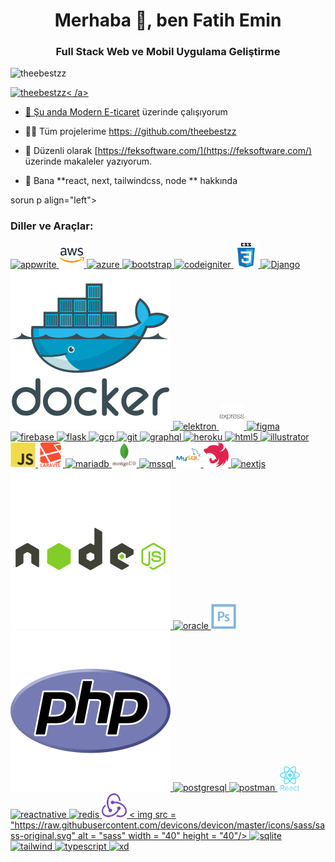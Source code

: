 <h1 align="center">Merhaba 👋, ben Fatih Emin</h1>
<h3 align="center">Full Stack Web ve Mobil Uygulama Geliştirme</h3>

<p align="left"> <img src ="https://komarev.com/ghpvc/?username=theebestzz&label=Profile%20views&color=0e75b6&style=flat" alt="theebestzz" /> </p>

<p align="left"> <a href="https ://github.com/ryo-ma/github-profile-trophy"><img src = "https://github-profile-trophy.vercel.app/?username=theebestzz" alt = "theebestzz" />< /a> </p>

- 🔭 Şu anda [Modern E-ticaret](https://github.com/theebestzz/ecommerce-new) üzerinde çalışıyorum

- 👨‍💻 Tüm projelerime [https: //github.com/theebestzz](https://github.com/theebestzz)

- 📝 Düzenli olarak [https://feksoftware.com/](https://feksoftware.com/) üzerinde makaleler yazıyorum.

- 💬 Bana **react, next, tailwindcss, node ** hakkında

sorun p align="left"> </p> <h3 align="left">Diller ve Araçlar:</h3>






<p align = "left"> <a href = "https://appwrite.io" target = "_blank" rel = "noreferrer"> <img src = "https://www.vectorlogo.zone/logos/appwriteio /appwriteio-icon.svg" alt = "appwrite" width = "40" height = "40"/> </a> <a href = "https://aws.amazon.com" target = "_blank" rel= "noreferrer"> <img src = "https://raw.githubusercontent.com/devicons/devicon/master/icons/amazonwebservices/amazonwebservices-original-wordmark.svg" alt = "aws" width = "40" yükseklik = " 40"/> </a> <a href="https://azure.microsoft.com/en-in/" target = "_blank" rel = "noreferrer"> <img src = "https://www.vectorlogo.zone/logos/microsoft_azure/microsoft_azure-icon.svg" alt = "azure" width= "40" yükseklik = "40"/> </a> <a href = "https://getbootstrap.com" target = "_blank" rel = "noreferrer"> <img src = "https://raw.githubusercontent .com/devicons/devicon/master/icons/bootstrap/bootstrap-plain-wordmark.svg" alt = "bootstrap" width = "40" height = "40"/> </a> <a href = "https:/ /codeigniter.com" target = "_blank" rel = "noreferrer"> <img src = "https://cdn.worldvectorlogo.com/logos/codeigniter.svg" alt = "codeigniter" width = "40" height = "40"/> </a> <a href = "https://www.w3schools.com/css/" target = "_blank" rel = "noreferrer" "> <img src = "https://raw.githubusercontent.com/devicons/devicon/master/icons/css3/css3-original-wordmark.svg" alt = "css3" width = "40" yükseklik = "40" /> </a> <a href = "https://www.djangoproject.com/" target = "_blank" rel = "noreferrer"> <img src = "https://cdn.worldvectorlogo.com/logos/ django.svg" alt = "Django" width = "40" height = "40"/> </a> <a href = "https://www.docker.com/" target = "_blank" rel = "noreferrer"> <img src = "https://raw.githubusercontent.com/devicons/devicon/master/icons/docker/docker-original-wordmark.svg" alt = " liman işçisi" genişlik = "40" yükseklik = "40"/> </a> <a href = "https://www.electronjs.org" target = "_blank" rel = "noreferrer"> <img src = "https ://raw.githubusercontent.com/devicons/devicon/master/icons/electron/electron-original.svg" alt = "elektron" genişlik = "40" yükseklik = "40"/> </a> <a href= "https://expressjs.com" target = "_blank" rel = "noreferrer"> <img src = "https://raw.githubusercontent.com/devicons/devicon/master/icons/express/express-original-wordmark.svg" alt = "express" width = "40" height = "40"/> </a> <a href = "https:// www.figma.com/" target = "_blank" rel = "noreferrer"> <img src = "https://www.vectorlogo.zone/logos/figma/figma-icon.svg" alt = "figma" genişlik = "40" height="40"/> </a> <a href="https://firebase.google.com/" target="_blank" rel="noreferrer"> <img src="https:// www.vectorlogo.zone/logos/firebase/firebase-icon.svg" alt = "firebase" width = "40" height = "40"/> </a> <a href = "https://flask.palletsprojects.com/" target = "_blank" rel = "noreferrer"> <img src = "https://www.vectorlogo.zone/logos/pocoo_flask/pocoo_flask-icon.svg" alt = "flask" genişlik = "40" yükseklik ="40"/> </a> <a href = "https://cloud.google.com" target = "_blank" rel = "noreferrer"> <img src = "https://www.vectorlogo.zone /logos/google_cloud/google_cloud-icon.svg" alt = "gcp" width = "40" height = "40"/> </a> <a href = "https://git-scm.com/" target= "_blank" rel = "noreferrer"> <img src = "https://www.vectorlogo.zone/logos/git-scm/git-scm-icon.svg" alt = "git" width = "40" height = "40"/> </a> <a href = "https://graphql.org" target = "_blank" rel = "noreferrer"> <img src ="https://www.vectorlogo.zone/logos/graphql/graphql-icon.svg" alt = "graphql" width = "40" height = "40"/> </a> <a href = "https: //heroku.com" target = "_blank" rel = "noreferrer"> <img src = "https://www.vectorlogo.zone/logos/heroku/heroku-icon.svg" alt = "heroku" width = 40" yükseklik = "40"/> </a> <a href = "https://www.w3.org/html/" target = "_blank" rel = "noreferrer"> <img src = "https:/ /çiğ.githubusercontent.com/devicons/devicon/master/icons/html5/html5-original-wordmark.svg" alt = "html5" width = "40" height = "40"/> </a> <a href = "https: //www.adobe.com/in/products/illustrator.html" target = "_blank" rel = "noreferrer"> <img src = "https://www.vectorlogo.zone/logos/adobe_illustrator/adobe_illustrator-icon. svg" alt = "illustrator" width = "40" height = "40"/> </a> <a href = "https://developer.mozilla.org/en-US/docs/Web/JavaScript" target= "_blank" rel = "noreferrer"> <img src = "https://raw.githubusercontent.com/devicons/devicon/master/icons/javascript/javascript-original.svg" alt = "javascript" width = "40" height = "40"/> </a> <a href = "https://laravel.com/" target = "_blank" rel = "noreferrer"> <img src = "https://raw.githubusercontent.com/devicons/devicon/master/icons/laravel/laravel-plain-wordmark.svg" alt = "laravel" width = "40" height = "40"/> </ a> <a href = "https://mariadb.org/" target = "_blank" rel = "noreferrer"> <img src = "https://www.vectorlogo.zone/logos/mariadb/mariadb-icon. svg" alt = "mariadb" width = "40" height = "40"/> </a> <a href = "https://www.mongodb.com/" target = "_blank" rel = "noreferrer"> <img src = "https://raw.githubusercontent.com/devicons/devicon/master/icons/mongodb/mongodb-original-wordmark.svg" alt = " mongodb" width = "40" height = "40"/> </a> <a href = "https://www.microsoft.com/en-us/sql-server" target = "_blank" rel = "noreferrer" "> <img src = "https://www.svgrepo.com/show/303229/microsoft-sql-server-logo.svg" alt = "mssql" width = "40" height = "40"/> </ a> <a href = "https://www.mysql.com/" target = "_blank" rel = "noreferrer"> <img src = "https://raw.githubusercontent.com/devicons/devicon/master/icons/mysql/mysql-original-wordmark.svg" alt = "mysql" width = "40" height = "40"/> </a> <a href = "https:// Nestjs.com/" target = "_blank" rel = "noreferrer"> <img src = "https://raw.githubusercontent.com/devicons/devicon/master/icons/nestjs/nestjs-plain.svg" alt = " Nestjs" width = "40" height = "40"/> </a> <a href = "https://nextjs.org/" target = "_blank" rel = "noreferrer"> <img src = "https: //cdn.worldvectorlogo.com/logos/nextjs-2.svg" alt = "nextjs" width = "40" height = "40"/> </a> <a href = "https://nodejs.org" target = "_blank" rel = "noreferrer"> <img src = "https://raw.githubusercontent.com/devicons/devicon/master/icons/nodejs/nodejs-original-wordmark.svg" alt = "nodejs " genişlik = "40" yükseklik = "40"/> </a> <a href = "https://www.oracle.com/" target = "_blank" rel = "noreferrer"> <img src = "https ://raw.githubusercontent.com/devicons/devicon/master/icons/oracle/oracle-original.svg" alt = "oracle" width = "40" height = "40"/> </a> <a href= "https://www.photoshop.com/en" target = "_blank" rel = "noreferrer"> <img src = "https://raw.githubusercontent.com/devicons/devicon/master/icons/photoshop/photoshop-line.svg" alt = "photoshop" width = "40" height = "40"/> </a> <a href = "https://www. php.net" target = "_blank" rel = "noreferrer"> <img src = "https://raw.githubusercontent.com/devicons/devicon/master/icons/php/php-original.svg" alt = "php " genişlik = "40" yükseklik = "40"/> </a> <a href = "https://www.postgresql.org" target = "_blank" rel = "noreferrer"> <img src = "https: //raw.githubusercontent.com/devicons/devicon/master/icons/postgresql/postgresql-original-wordmark.svg" alt = "postgresql" width = "40" height = "40"/> </a> <a href = "https://postman.com" target = "_blank" rel = "noreferrer"> <img src ="https://www.vectorlogo.zone/logos/getpostman/getpostman-icon.svg" alt = "postman" width = "40" height = "40"/> </a> <a href = "https: //reactjs.org/" target = "_blank" rel = "noreferrer"> <img src = "https://raw.githubusercontent.com/devicons/devicon/master/icons/react/react-original-wordmark.svg " alt = "react" width = "40" height = "40"/> </a> <a href = "https://reactnative.dev/" target = "_blank" rel = "noreferrer"> <img src = "https://reactnative.dev/img/header_logo.svg" alt = "reactnative" width = "40" height = "40"/> </a> <a href = "https://redis.io" target = "_blank" rel = "noreferrer"> <img src = "https://raw.githubusercontent.com/devicons/devicon/master/icons /redis/redis-original-wordmark.svg" alt = "redis" width = "40" height = "40"/> </a> <a href = "https://redux.js.org" target = " _blank" rel = "noreferrer"> <img src = "https://raw.githubusercontent.com/devicons/devicon/master/icons/redux/redux-original.svg" alt = "redux" width = "40" height = "40"/> </a> <a href = "https://sass-lang.com" target = "_blank" rel = "noreferrer"> < img src = "https://raw.githubusercontent.com/devicons/devicon/master/icons/sass/sass-original.svg" alt = "sass" width = "40" height = "40"/> </a > <a href = "https://www.sqlite.org/" target = "_blank" rel = "noreferrer"> <img src = "https://www.vectorlogo.zone/logos/sqlite/sqlite-icon .svg" alt = "sqlite" width = "40" height = "40"/> </a> <a href = "https://tailwindcss.com/" target = "_blank" rel = "noreferrer"> <img src = "https://www.vectorlogo.zone/logos/tailwindcss/tailwindcss-icon.svg" alt = "tailwind" width = "40" yükseklik ="40"/> </a> <a href = "https://www.typescriptlang.org/" target = "_blank" rel = "noreferrer"> <img src = "https://raw.githubusercontent. com/devicons/devicon/master/icons/typescript/typescript-original.svg" alt = "typescript" width = "40" height = "40"/> </a> <a href = "https://www. adobe.com/products/xd.html" target = "_blank" rel = "noreferrer"> <img src = "https://cdn.worldvectorlogo.com/logos/adobe-xd.svg" alt = "xd" genişlik = "40" yükseklik = "40"/> </a> </p>

